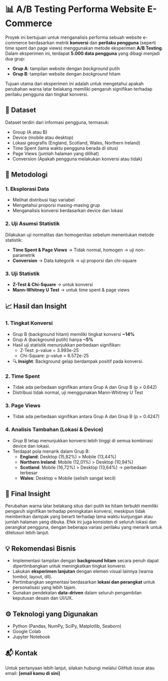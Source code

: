 # 📊 A/B Testing Performa Website E-Commerce

Proyek ini bertujuan untuk menganalisis performa sebuah website e-commerce berdasarkan metrik **konversi** dan **perilaku pengguna** (seperti time spent dan page views) menggunakan metode eksperimen **A/B Testing**. Dalam eksperimen ini, terdapat **5.000 data pengguna** yang dibagi menjadi dua grup:

- **Grup A**: tampilan website dengan _background_ putih
- **Grup B**: tampilan website dengan _background_ hitam

Tujuan utama dari eksperimen ini adalah untuk mengetahui apakah perubahan warna latar belakang memiliki pengaruh signifikan terhadap perilaku pengguna dan tingkat konversi.

## 📁 Dataset
Dataset terdiri dari informasi pengguna, termasuk:
- Group (A atau B)
- Device (mobile atau desktop)
- Lokasi geografis (England, Scotland, Wales, Northern Ireland)
- Time Spent (lama waktu pengguna berada di situs)
- Page Views (jumlah halaman yang dilihat)
- Conversion (Apakah pengguna melakukan konversi atau tidak)

## 📌 Metodologi

### 1. Eksplorasi Data
- Melihat distribusi tiap variabel
- Mengetahui proporsi masing-masing grup
- Menganalisis konversi berdasarkan device dan lokasi

### 2. Uji Asumsi Statistik
Dilakukan uji normalitas dan homogenitas sebelum menentukan metode statistik:
- **Time Spent & Page Views** → Tidak normal, homogen → uji non-parametrik
- **Conversion** → Data kategorik → uji proporsi dan chi-square

### 3. Uji Statistik
- **Z-Test & Chi-Square** → untuk konversi
- **Mann-Whitney U Test** → untuk time spent & page views

## 📈 Hasil dan Insight

### 1. **Tingkat Konversi**
- Grup B (background hitam) memiliki tingkat konversi **~14%**
- Grup A (background putih) hanya **~5%**
- Hasil uji statistik menunjukkan perbedaan signifikan:
  - Z-Test: p-value = 3.993e-25
  - Chi-Square: p-value = 6.572e-25
- 🔍 **Insight**: Background gelap berdampak positif pada konversi.

### 2. **Time Spent**
- Tidak ada perbedaan signifikan antara Grup A dan Grup B (p = 0.642)
- Distribusi tidak normal, uji menggunakan Mann-Whitney U Test

### 3. **Page Views**
- Tidak ada perbedaan signifikan antara Grup A dan Grup B (p = 0.4247)

### 4. **Analisis Tambahan (Lokasi & Device)**
- Grup B tetap menunjukkan konversi lebih tinggi di semua kombinasi device dan lokasi.
- Terdapat pola menarik dalam Grup B:
  - **England**: Desktop (15,82%) > Mobile (13,44%)
  - **Northern Ireland**: Mobile (12,01%) > Desktop (10,94%)
  - **Scotland**: Mobile (16,72%) > Desktop (13,64%) → perbedaan terbesar
  - **Wales**: Desktop ≈ Mobile (selisih sangat kecil)

## 🧠 Final Insight

Perubahan warna latar belakang situs dari putih ke hitam terbukti memiliki pengaruh signifikan terhadap peningkatan konversi, meskipun tidak memberikan dampak yang berarti terhadap lama waktu kunjungan atau jumlah halaman yang dibuka. Efek ini juga konsisten di seluruh lokasi dan perangkat pengguna, dengan beberapa variasi perilaku yang menarik untuk ditelusuri lebih lanjut.

## 💡 Rekomendasi Bisnis

- Implementasi tampilan dengan **background hitam** secara penuh dapat dipertimbangkan untuk meningkatkan tingkat konversi.
- Lakukan **eksperimen lanjutan** dengan elemen visual lainnya (warna tombol, layout, dll).
- Pertimbangkan segmentasi berdasarkan **lokasi dan perangkat** untuk personalisasi yang lebih tajam.
- Gunakan pendekatan **data-driven** dalam seluruh pengambilan keputusan desain dan UI/UX.

## ⚙️ Teknologi yang Digunakan

- Python (Pandas, NumPy, SciPy, Matplotlib, Seaborn)
- Google Colab
- Jupyter Notebook

## 📬 Kontak

Untuk pertanyaan lebih lanjut, silakan hubungi melalui GitHub issue atau email: **[email kamu di sini]**
